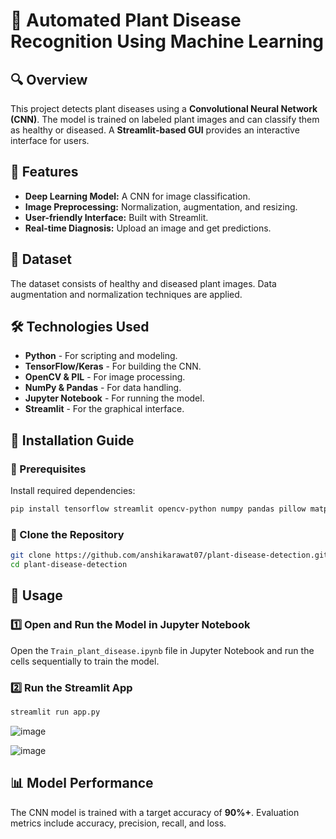 # 🌿 Automated Plant Disease Recognition Using Machine Learning

## 🔍 Overview
This project detects plant diseases using a **Convolutional Neural Network (CNN)**. The model is trained on labeled plant images and can classify them as healthy or diseased. A **Streamlit-based GUI** provides an interactive interface for users.

## 🚀 Features
- **Deep Learning Model:** A CNN for image classification.
- **Image Preprocessing:** Normalization, augmentation, and resizing.
- **User-friendly Interface:** Built with Streamlit.
- **Real-time Diagnosis:** Upload an image and get predictions.

## 💁️ Dataset
The dataset consists of healthy and diseased plant images. Data augmentation and normalization techniques are applied.

## 🛠️ Technologies Used
- **Python** - For scripting and modeling.
- **TensorFlow/Keras** - For building the CNN.
- **OpenCV & PIL** - For image processing.
- **NumPy & Pandas** - For data handling.
- **Jupyter Notebook** - For running the model.
- **Streamlit** - For the graphical interface.

## 🎯 Installation Guide
### 🔹 Prerequisites
Install required dependencies:
```bash
pip install tensorflow streamlit opencv-python numpy pandas pillow matplotlib
```

### 🔹 Clone the Repository
```bash
git clone https://github.com/anshikarawat07/plant-disease-detection.git
cd plant-disease-detection
```

## 🚦 Usage
### 1️⃣ Open and Run the Model in Jupyter Notebook
Open the `Train_plant_disease.ipynb` file in Jupyter Notebook and run the cells sequentially to train the model.

### 2️⃣ Run the Streamlit App
```bash
streamlit run app.py
```
![image](https://github.com/user-attachments/assets/e054fbbe-de4d-4e59-8c01-5c3628023078)

![image](https://github.com/user-attachments/assets/273ef78e-2f1b-42b0-9145-8c74f4e987e2)


## 📊 Model Performance
The CNN model is trained with a target accuracy of **90%+**. Evaluation metrics include accuracy, precision, recall, and loss.

